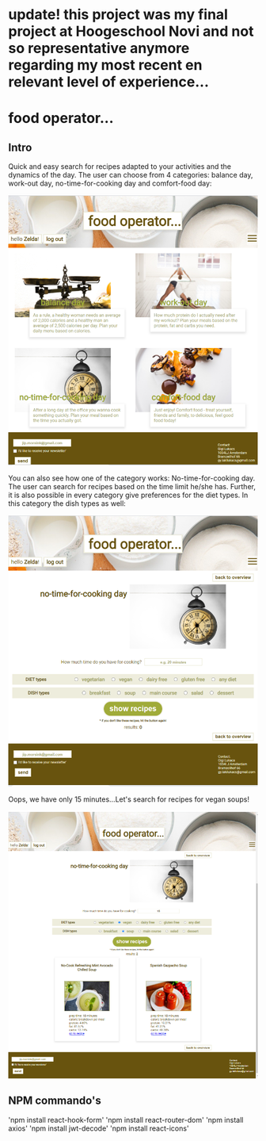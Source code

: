 # update! this project was my final project at Hoogeschool Novi and not so representative anymore regarding my most recent en relevant level of experience... 

# food operator...

## Intro

Quick and easy search for recipes adapted to your activities and the dynamics of the day. The user can choose from 4 categories: 
balance day, work-out day, no-time-for-cooking day and comfort-food day:

![screenshot](./src/assets/foodop_overview.png)

You can also see how one of the category works:  No-time-for-cooking day.
The user can search for recipes based on the time limit he/she has. Further, it is also possible in every category give preferences for the diet types. 
In this category the dish types as well:

![screenshot](./src/assets/no-time-page-1.png) 

Oops, we have only 15 minutes...Let's search for recipes for vegan soups! 

![screenshot](./src/assets/no-time-result-1.png) 


## NPM commando's

'npm install react-hook-form'
'npm install react-router-dom'
'npm install axios'
'npm install jwt-decode'
'npm install react-icons'
